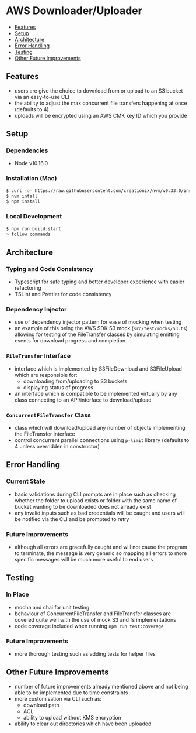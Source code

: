 # AWS Downloader/Uploader

- [Features](#features)
- [Setup](#setup)
- [Architecture](#architecture)
- [Error Handling](#error-handling)
- [Testing](#testing)
- [Other Future Improvements](#other-future-improvements)

## Features
- users are give the choice to download from or upload to an S3 bucket via an easy-to-use CLI
- the ability to adjust the max concurrent file transfers happening at once (defaults to 4)
- uploads will be encrypted using an AWS CMK key ID which you provide

## Setup

### Dependencies
- Node v10.16.0

### Installation (Mac)
```sh
$ curl -o- https://raw.githubusercontent.com/creationix/nvm/v0.33.0/install.sh | bash
$ nvm intall
$ npm install
```

### Local Development
```sh
$ npm run build:start
> follow commands
```

## Architecture

### Typing and Code Consistency
- Typescript for safe typing and better developer experience with easier refactoring
- TSLint and Prettier for code consistency

### Dependency Injector
- use of dependency injector pattern for ease of mocking when testing
- an example of this being the AWS SDK S3 mock (`src/test/mocks/S3.ts`) allowing for testing of the FileTransfer classes by simulating emitting events for download progress and completion

### `FileTransfer` Interface
- interface which is implemented by S3FileDownload and S3FileUpload which are responsible for:
    - downloading from/uploading to S3 buckets
    - displaying status of progress
- an interface which is compatible to be implemented virtually by any class connecting to an API/interface to download/upload

### `ConcurrentFileTransfer` Class
- class which will download/upload any number of objects implementing the FileTransfer interface
- control concurrent parallel connections using `p-limit` library (defaults to 4 unless overridden in constructor)

## Error Handling

### Current State
- basic validations during CLI prompts are in place such as checking whether the folder to upload exists or folder with the same name of bucket wanting to be downloaded does not already exist
- any invalid inputs such as bad credentials will be caught and users will be notified via the CLI and be prompted to retry

### Future Improvements
- although all errors are gracefully caught and will not cause the program to terminate, the message is very generic so mapping all errors to more specific messages will be much more useful to end users

## Testing

### In Place
- mocha and chai for unit testing
- behaviour of ConcurrentFileTransfer and FileTransfer classes are covered quite well with the use of mock S3 and fs implementations
- code coverage included when running `npm run test:coverage`

### Future Improvements
- more thorough testing such as adding tests for helper files

## Other Future Improvements
- number of future improvements already mentioned above and not being able to be implemented due to time constraints
- more customisation via CLI such as:
  - download path
  - ACL
  - ability to upload without KMS encryption
- ability to clear out directories which have been uploaded
